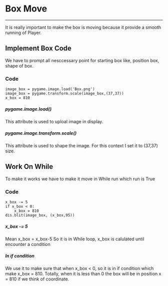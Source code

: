 # Box Move
---
It is really important to make the box is moving because it provide a smooth running of Player.
## Implement Box Code
We have to prompt all nesccessary point for starting box like, position box, shape of box.
### Code
    image_box = pygame.image.load('Box.png')
    image_box = pygame.transform.scale(image_box,(37,37))
    x_box = 810
##### pygame.image.load() 
This attribute is used to uploal image in display.
##### pygame.image.transform.scale() 
This attribute is used to shape the image. For this context I set it to (37,37) size.
## Work On While
To make it works we have to make it move in While run which run is True
### Code
    x_box -= 5
    if x_box < 0:
        x_box = 810
    dis.blit(image_box, (x_box,95))
##### x_box -= 5 
Mean x_box = x_box-5
So it is in While loop, x_box is calulated until encounter a condition
##### In if condition
We use it to make sure that when x_box < 0, so it is in if condition which make x_box = 810. Totally, when it is less than 0 the box will be in position x = 810 if we think of coordinate.
